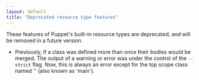 ```yaml
---
layout: default
title: "Deprecated resource type features"
---
```



These features of Puppet's built-in resource types are deprecated, and will be removed in a future version.

* Previously, if a class was defined more than once their bodies would be merged. The output of a warning or error was under the control of the `--strict` flag. Now, this is always an error except for the top scope class named '' (also known as 'main').